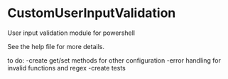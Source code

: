# CustomUserInputValidation
User input validation module for powershell

See the help file for more details. 

to do:
-create get/set methods for other configuration
-error handling for invalid functions and regex
-create tests
    
